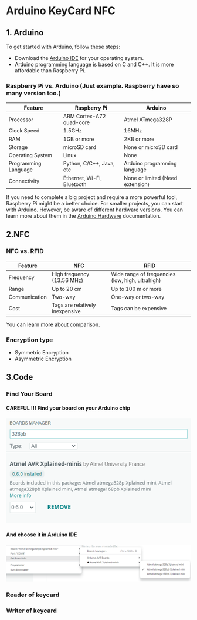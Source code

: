 # Arduino KeyCard NFC

## 1. Arduino

To get started with Arduino, follow these steps:

- Download the [Arduino IDE](https://www.arduino.cc/en/software) for your operating system.
- Arduino programming language is based on C and C++. It is more affordable than Raspberry Pi.

### Raspberry Pi vs. Arduino (Just example. Raspberry have so many version too.)

| Feature             | Raspberry Pi                              | Arduino                   |
|---------------------|-----------------------------------------|---------------------------|
| Processor           | ARM Cortex-A72 quad-core                | Atmel ATmega328P          |
| Clock Speed         | 1.5GHz                                  | 16MHz                     |
| RAM                 | 1GB or more                             | 2KB or more               |
| Storage             | microSD card                            | None or microSD card      |
| Operating System    | Linux                                   | None                      |
| Programming Language| Python, C/C++, Java, etc                | Arduino programming language |
| Connectivity        | Ethernet, Wi-Fi, Bluetooth              | None or limited (Need extension) |

If you need to complete a big project and require a more powerful tool, Raspberry Pi might be a better choice. For smaller projects, you can start with Arduino. However, be aware of different hardware versions. You can learn more about them in the [Arduino Hardware](https://www.arduino.cc/en/hardware) documentation.

  
## 2.NFC
### NFC vs. RFID
| Feature             | NFC                                       | RFID                                             |
|---------------------|-----------------------------------------|-------------------------------------------------|
| Frequency           | High frequency (13.56 MHz)              | Wide range of frequencies (low, high, ultrahigh)|
| Range               | Up to 20 cm                             | Up to 100 m or more                             |
| Communication       | Two-way                                 | One-way or two-way                              |
| Cost                | Tags are relatively inexpensive         | Tags can be expensive                           |

You can learn [more](https://www.atlasrfidstore.com/rfid-insider/rfid-vs-nfc) about comparison. 
###  Encryption type
- Symmetric Encryption
- Asymmetric Encryption  
## 3.Code
### Find Your Board
#### CAREFUL !!! Find your board on your Arduino chip
![](https://github.com/KelenHappy/Arduino_KeyCard_NFC/blob/main/image/328pb_tool_box.png)
#### And choose it in Arduino IDE
![](https://github.com/KelenHappy/Arduino_KeyCard_NFC/blob/9cbd2125da0e7e70e4dcd0c547c705f1e25f1f5e/image/choose_your_board.png)

### Reader of keycard
### Writer of keycard

